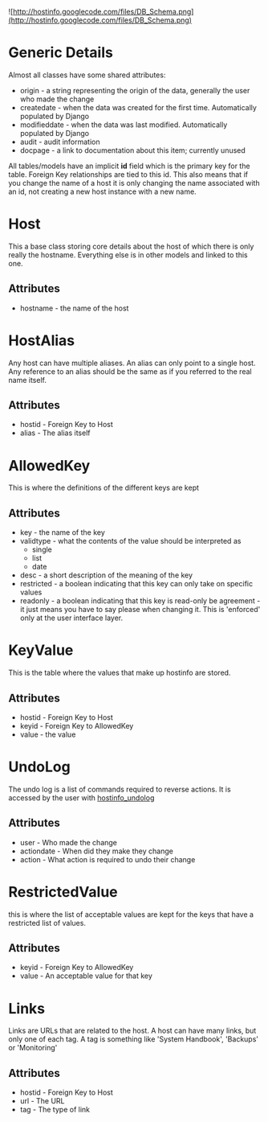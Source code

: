 ![http://hostinfo.googlecode.com/files/DB_Schema.png](http://hostinfo.googlecode.com/files/DB_Schema.png)

# Generic Details #
Almost all classes have some shared attributes:
  * origin - a string representing the origin of the data, generally the user who made the change
  * createdate - when the data was created for the first time. Automatically populated by Django
  * modifieddate - when the data was last modified. Automatically populated by Django
  * audit - audit information
  * docpage - a link to documentation about this item; currently unused

All tables/models have an implicit **id** field which is the primary key for the table. Foreign Key relationships are tied to this id. This also means that if you change the name of a host it is only changing the name associated with an id, not creating a new host instance with a new name.

# Host #
This a base class storing core details about the host of which there is only really the hostname. Everything else is in other models and linked to this one.

## Attributes ##
  * hostname - the name of the host

# HostAlias #
Any host can have multiple aliases. An alias can only point to a single host. Any reference to an alias should be the same as if you referred to the real name itself.

## Attributes ##
  * hostid - Foreign Key to Host
  * alias - The alias itself

# AllowedKey #
This is where the definitions of the different keys are kept
## Attributes ##
  * key - the name of the key
  * validtype - what the contents of the value should be interpreted as
    * single
    * list
    * date
  * desc - a short description of the meaning of the key
  * restricted - a boolean indicating that this key can only take on specific values
  * readonly - a boolean indicating that this key is read-only be agreement - it just means you have to say please when changing it. This is 'enforced' only at the user interface layer.

# KeyValue #
This is the table where the values that make up hostinfo are stored.
## Attributes ##
  * hostid - Foreign Key to Host
  * keyid - Foreign Key to AllowedKey
  * value - the value

# UndoLog #
The undo log is a list of commands required to reverse actions. It is accessed by the user with [hostinfo\_undolog](hostinfo_undolog.md)

## Attributes ##
  * user - Who made the change
  * actiondate - When did they make they change
  * action - What action is required to undo their change

# RestrictedValue #
this is where the list of acceptable values are kept for the keys that have a restricted list of values.

## Attributes ##
  * keyid - Foreign Key to AllowedKey
  * value - An acceptable value for that key

# Links #
Links are URLs that are related to the host. A host can have many links, but only one of each tag. A tag is something like 'System Handbook', 'Backups' or 'Monitoring'
## Attributes ##
  * hostid - Foreign Key to Host
  * url - The URL
  * tag - The type of link
